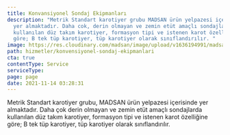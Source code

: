 ```yaml
---
title: Konvansiyonel Sondaj Ekipmanları
description: "Metrik Standart karotiyer grubu MADSAN ürün yelpazesi içerisinde
  yer almaktadır. Daha cok, derin olmayan ve zemin etüt amaçlı sondajlarda
  kullanılan düz takım karotiyer, formasyon tipi ve istenen karot özelliğine
  göre; B tek tüp karotiyer, tüp karotiyer olarak sınıflandırılır. "
image: https://res.cloudinary.com/madsan/image/upload/v1636194991/madsan-stock/IMG_3204_qrtylf.jpg
path: hizmetler/konvensiyonel-sondaj-ekipmanlari
cta: true
contentType: Service
serviceType: 
page: page
date: 2021-11-14 03:28:31
---
```

Metrik Standart karotiyer grubu, MADSAN ürün yelpazesi içerisinde yer almaktadır. Daha çok derin olmayan ve zemin etüt amaçlı sondajlarda kullanılan düz takım karotiyer, formasyon tipi ve istenen karot özelliğine göre; B tek tüp karotiyer, tüp karotiyer olarak sınıflandırılır.
